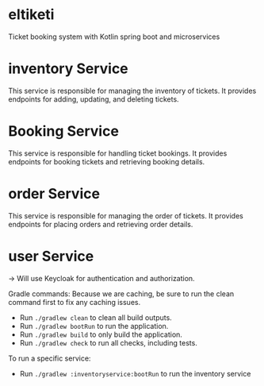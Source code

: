 # eltiketi

Ticket booking system with Kotlin spring boot and microservices


# inventory Service
This service is responsible for managing the inventory of tickets. It provides endpoints for adding, updating, and deleting tickets.

# Booking Service
This service is responsible for handling ticket bookings. It provides endpoints for booking tickets and retrieving booking details.

# order Service
This service is responsible for managing the order of tickets. It provides endpoints for placing orders and retrieving order details.

# user Service
-> Will use Keycloak for authentication and authorization.


Gradle commands:
 Because we are caching, be sure to run the clean command first to fix any caching issues.

* Run `./gradlew clean` to clean all build outputs.
* Run `./gradlew bootRun` to run the application.
* Run `./gradlew build` to only build the application.
* Run `./gradlew check` to run all checks, including tests.


To run a specific service:
* Run `./gradlew :inventoryservice:bootRun` to run the inventory service

